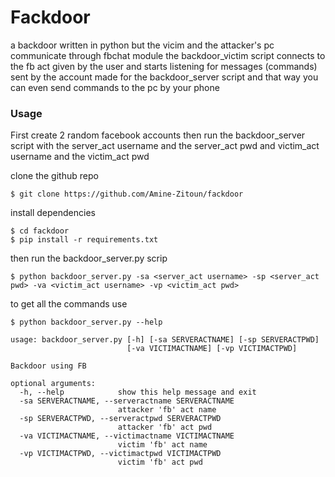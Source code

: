 # Fackdoor
a backdoor written in python but the vicim and the attacker's pc communicate through fbchat module 
the backdoor_victim script connects to the fb act given by the user and starts listening for messages (commands) sent by the account made for the backdoor_server script and that way you can even send commands to the pc by your phone 

### Usage
First create 2 random facebook accounts
then run the backdoor_server script with the server_act username and the server_act pwd
and victim_act username and the victim_act pwd

clone the github repo
```
$ git clone https://github.com/Amine-Zitoun/fackdoor
```
install dependencies
```
$ cd fackdoor
$ pip install -r requirements.txt
```
then run the backdoor_server.py scrip

```
$ python backdoor_server.py -sa <server_act username> -sp <server_act pwd> -va <victim_act username> -vp <victim_act pwd>
```
to get all the commands use
```
$ python backdoor_server.py --help
```
```
usage: backdoor_server.py [-h] [-sa SERVERACTNAME] [-sp SERVERACTPWD]
                          [-va VICTIMACTNAME] [-vp VICTIMACTPWD]

Backdoor using FB

optional arguments:
  -h, --help            show this help message and exit
  -sa SERVERACTNAME, --serveractname SERVERACTNAME
                        attacker 'fb' act name
  -sp SERVERACTPWD, --serveractpwd SERVERACTPWD
                        attacker 'fb' act pwd
  -va VICTIMACTNAME, --victimactname VICTIMACTNAME
                        victim 'fb' act name
  -vp VICTIMACTPWD, --victimactpwd VICTIMACTPWD
                        victim 'fb' act pwd
```